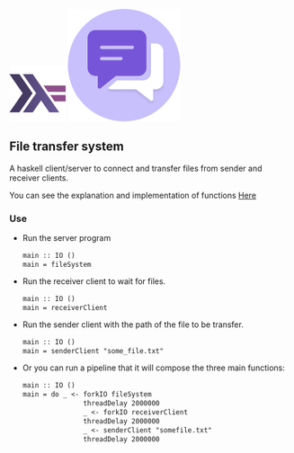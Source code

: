 ![My image](../../../img/feature.png) ![My image](../../../img/chat.svg)

## File transfer system

A haskell client/server to connect and transfer files from sender and receiver clients.

You can see the explanation and implementation of functions [Here](FileTransferSystem.hs)

### Use

* Run the server program
    ```.haskell
    main :: IO ()
    main = fileSystem
    ```
* Run the receiver client to wait for files.
    ```.haskell
    main :: IO ()
    main = receiverClient
    ```
* Run the sender client with the path of the file to be transfer.
    ```.haskell
    main :: IO ()
    main = senderClient "some_file.txt"
    ```

* Or you can run a pipeline that it will compose the three main functions:

    ```.haskell
    main :: IO ()
    main = do _ <- forkIO fileSystem
                   threadDelay 2000000
                   _ <- forkIO receiverClient
                   threadDelay 2000000
                   _ <- senderClient "somefile.txt"
                   threadDelay 2000000
    ```
